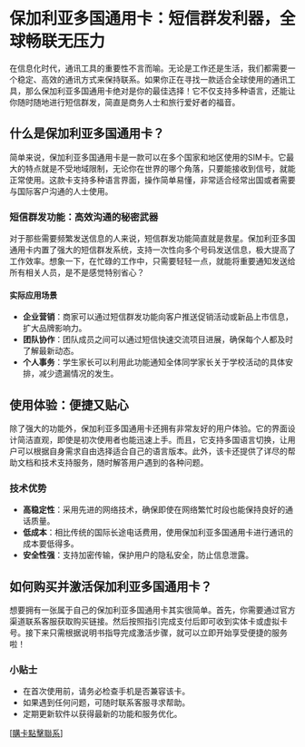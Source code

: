 # 保加利亚多国通用卡：短信群发利器，全球畅联无压力

在信息化时代，通讯工具的重要性不言而喻。无论是工作还是生活，我们都需要一个稳定、高效的通讯方式来保持联系。如果你正在寻找一款适合全球使用的通讯工具，那么保加利亚多国通用卡绝对是你的最佳选择！它不仅支持多种语言，还能让你随时随地进行短信群发，简直是商务人士和旅行爱好者的福音。

## 什么是保加利亚多国通用卡？

简单来说，保加利亚多国通用卡是一款可以在多个国家和地区使用的SIM卡。它最大的特点就是不受地域限制，无论你在世界的哪个角落，只要能接收到信号，就能正常使用。这款卡支持多种语言界面，操作简单易懂，非常适合经常出国或者需要与国际客户沟通的人士使用。

### 短信群发功能：高效沟通的秘密武器

对于那些需要频繁发送信息的人来说，短信群发功能简直就是救星。保加利亚多国通用卡内置了强大的短信群发系统，支持一次性向多个号码发送信息，极大提高了工作效率。想象一下，在忙碌的工作中，只需要轻轻一点，就能将重要通知发送给所有相关人员，是不是感觉特别省心？

#### 实际应用场景

- **企业营销**：商家可以通过短信群发功能向客户推送促销活动或新品上市信息，扩大品牌影响力。
- **团队协作**：团队成员之间可以通过短信快速交流项目进展，确保每个人都及时了解最新动态。
- **个人事务**：学生家长可以利用此功能通知全体同学家长关于学校活动的具体安排，减少遗漏情况的发生。

## 使用体验：便捷又贴心

除了强大的功能外，保加利亚多国通用卡还拥有非常友好的用户体验。它的界面设计简洁直观，即使是初次使用者也能迅速上手。而且，它支持多国语言切换，让用户可以根据自身需求自由选择适合自己的语言版本。此外，该卡还提供了详尽的帮助文档和技术支持服务，随时解答用户遇到的各种问题。

### 技术优势

- **高稳定性**：采用先进的网络技术，确保即使在网络繁忙时段也能保持良好的通话质量。
- **低成本**：相比传统的国际长途电话费用，使用保加利亚多国通用卡进行通讯的成本要低得多。
- **安全性强**：支持加密传输，保护用户的隐私安全，防止信息泄露。

## 如何购买并激活保加利亚多国通用卡？

想要拥有一张属于自己的保加利亚多国通用卡其实很简单。首先，你需要通过官方渠道联系客服获取购买链接。然后按照指引完成支付后即可收到实体卡或虚拟卡号。接下来只需根据说明书指导完成激活步骤，就可以立即开始享受便捷的服务啦！

### 小贴士

- 在首次使用前，请务必检查手机是否兼容该卡。
- 如果遇到任何问题，可随时联系客服寻求帮助。
- 定期更新软件以获得最新的功能和服务优化。

[[購卡點擊聯系](https://t.me/s/esim1088)]